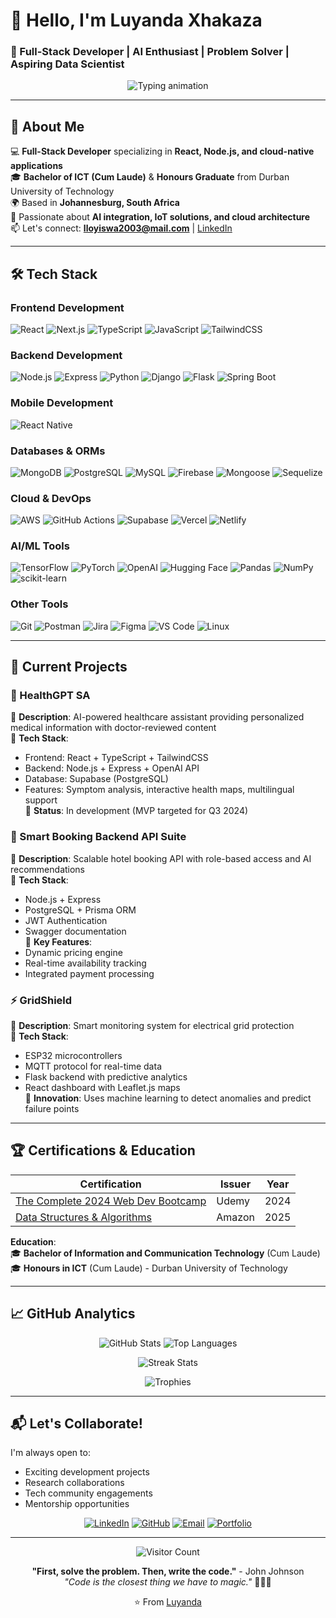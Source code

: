 # 👋 Hello, I'm Luyanda Xhakaza  
### 🚀 Full-Stack Developer | AI Enthusiast | Problem Solver  | Aspiring Data Scientist

<div align="center">  
  <img src="https://readme-typing-svg.demolab.com?font=Fira+Code&pause=1000&color=72A1DE&width=435&lines=Building+scalable+web+and+AI+solutions;Crafting+intuitive+user+experiences;Turning+ideas+into+functional+reality" alt="Typing animation" />  
</div>  

---

## 🌟 About Me  

💻 **Full-Stack Developer** specializing in **React, Node.js, and cloud-native applications**  
🎓 **Bachelor of ICT (Cum Laude)** & **Honours Graduate** from Durban University of Technology  
🌍 Based in **Johannesburg, South Africa**  
🧠 Passionate about **AI integration, IoT solutions, and cloud architecture**  
📫 Let's connect: **lloyiswa2003@mail.com** | [LinkedIn](https://www.linkedin.com/in/luyanda-xhakaza-0505b4255)  

---

## 🛠 Tech Stack  

### **Frontend Development**  
![React](https://img.shields.io/badge/React-20232A?style=for-the-badge&logo=react&logoColor=61DAFB)
![Next.js](https://img.shields.io/badge/Next.js-000000?style=for-the-badge&logo=next.js&logoColor=white)
![TypeScript](https://img.shields.io/badge/TypeScript-3178C6?style=for-the-badge&logo=typescript&logoColor=white)
![JavaScript](https://img.shields.io/badge/JavaScript-F7DF1E?style=for-the-badge&logo=javascript&logoColor=black)
![TailwindCSS](https://img.shields.io/badge/Tailwind_CSS-38B2AC?style=for-the-badge&logo=tailwind-css&logoColor=white)

### **Backend Development**  
![Node.js](https://img.shields.io/badge/Node.js-339933?style=for-the-badge&logo=node.js&logoColor=white)
![Express](https://img.shields.io/badge/Express.js-000000?style=for-the-badge&logo=express&logoColor=white)
![Python](https://img.shields.io/badge/Python-3776AB?style=for-the-badge&logo=python&logoColor=white)
![Django](https://img.shields.io/badge/Django-092E20?style=for-the-badge&logo=django&logoColor=white)
![Flask](https://img.shields.io/badge/Flask-000000?style=for-the-badge&logo=flask&logoColor=white)
![Spring Boot](https://img.shields.io/badge/Spring_Boot-6DB33F?style=for-the-badge&logo=spring-boot&logoColor=white)

### **Mobile Development**
![React Native](https://img.shields.io/badge/React_Native-20232A?style=for-the-badge&logo=react&logoColor=61DAFB)

### **Databases & ORMs**  
![MongoDB](https://img.shields.io/badge/MongoDB-47A248?style=for-the-badge&logo=mongodb&logoColor=white)
![PostgreSQL](https://img.shields.io/badge/PostgreSQL-4169E1?style=for-the-badge&logo=postgresql&logoColor=white)
![MySQL](https://img.shields.io/badge/MySQL-4479A1?style=for-the-badge&logo=mysql&logoColor=white)
![Firebase](https://img.shields.io/badge/Firebase-FFCA28?style=for-the-badge&logo=firebase&logoColor=black)
![Mongoose](https://img.shields.io/badge/Mongoose-880000?style=for-the-badge&logo=mongoose&logoColor=white)
![Sequelize](https://img.shields.io/badge/Sequelize-52B0E7?style=for-the-badge&logo=sequelize&logoColor=white)

### **Cloud & DevOps**  
![AWS](https://img.shields.io/badge/AWS-232F3E?style=for-the-badge&logo=amazon-aws&logoColor=white)
![GitHub Actions](https://img.shields.io/badge/GitHub_Actions-2088FF?style=for-the-badge&logo=github-actions&logoColor=white)
![Supabase](https://img.shields.io/badge/Supabase-3ECF8E?style=for-the-badge&logo=supabase&logoColor=white)
![Vercel](https://img.shields.io/badge/Vercel-000000?style=for-the-badge&logo=vercel&logoColor=white)
![Netlify](https://img.shields.io/badge/Netlify-00C7B7?style=for-the-badge&logo=netlify&logoColor=white)

### **AI/ML Tools**  
![TensorFlow](https://img.shields.io/badge/TensorFlow-FF6F00?style=for-the-badge&logo=tensorflow&logoColor=white)
![PyTorch](https://img.shields.io/badge/PyTorch-EE4C2C?style=for-the-badge&logo=pytorch&logoColor=white)
![OpenAI](https://img.shields.io/badge/OpenAI-412991?style=for-the-badge&logo=openai&logoColor=white)
![Hugging Face](https://img.shields.io/badge/Hugging_Face-FFD21E?style=for-the-badge&logo=huggingface&logoColor=black)
![Pandas](https://img.shields.io/badge/Pandas-150458?style=for-the-badge&logo=pandas&logoColor=white)
![NumPy](https://img.shields.io/badge/NumPy-013243?style=for-the-badge&logo=numpy&logoColor=white)
![scikit-learn](https://img.shields.io/badge/scikit_learn-F7931E?style=for-the-badge&logo=scikit-learn&logoColor=white)

### **Other Tools**  
![Git](https://img.shields.io/badge/Git-F05032?style=for-the-badge&logo=git&logoColor=white)
![Postman](https://img.shields.io/badge/Postman-FF6C37?style=for-the-badge&logo=postman&logoColor=white)
![Jira](https://img.shields.io/badge/Jira-0052CC?style=for-the-badge&logo=jira&logoColor=white)
![Figma](https://img.shields.io/badge/Figma-F24E1E?style=for-the-badge&logo=figma&logoColor=white)
![VS Code](https://img.shields.io/badge/VS_Code-007ACC?style=for-the-badge&logo=visual-studio-code&logoColor=white)
![Linux](https://img.shields.io/badge/Linux-FCC624?style=for-the-badge&logo=linux&logoColor=black)

---

## 🚧 Current Projects  

### 🔬 HealthGPT SA 
🔹 **Description**: AI-powered healthcare assistant providing personalized medical information with doctor-reviewed content  
🔹 **Tech Stack**:  
   - Frontend: React + TypeScript + TailwindCSS  
   - Backend: Node.js + Express + OpenAI API  
   - Database: Supabase (PostgreSQL)  
   - Features: Symptom analysis, interactive health maps, multilingual support  
🔹 **Status**: In development (MVP targeted for Q3 2024)  

### 🏨 Smart Booking Backend API Suite  
🔹 **Description**: Scalable hotel booking API with role-based access and AI recommendations  
🔹 **Tech Stack**:  
   - Node.js + Express  
   - PostgreSQL + Prisma ORM  
   - JWT Authentication  
   - Swagger documentation  
🔹 **Key Features**:  
   - Dynamic pricing engine  
   - Real-time availability tracking  
   - Integrated payment processing  

### ⚡ GridShield  
🔹 **Description**: Smart monitoring system for electrical grid protection  
🔹 **Tech Stack**:  
   - ESP32 microcontrollers  
   - MQTT protocol for real-time data  
   - Flask backend with predictive analytics  
   - React dashboard with Leaflet.js maps  
🔹 **Innovation**: Uses machine learning to detect anomalies and predict failure points  

---

## 🏆 Certifications & Education  

| Certification | Issuer | Year |
|--------------|--------|------|
| [The Complete 2024 Web Dev Bootcamp](https://ude.my/UC-3e3158ff-5e22-4208-9a6e-b04c363c1a42) | Udemy | 2024 |
| [Data Structures & Algorithms](https://coursera.org/verify/T89XVJMQI8WD) | Amazon | 2025 |

**Education**:  
🎓 **Bachelor of Information and Communication Technology** (Cum Laude)  
🎓 **Honours in ICT** (Cum Laude) - Durban University of Technology  

---

## 📈 GitHub Analytics  

<div align="center">
  
  ![GitHub Stats](https://github-readme-stats.vercel.app/api?username=luyandaaaa&show_icons=true&theme=radical&hide_border=true&include_all_commits=true)
  ![Top Languages](https://github-readme-stats.vercel.app/api/top-langs/?username=luyandaaaa&layout=compact&theme=radical&hide_border=true)
  
  ![Streak Stats](https://streak-stats.demolab.com/?user=luyandaaaa&theme=radical&hide_border=true)
  
  ![Trophies](https://github-profile-trophy.vercel.app/?username=luyandaaaa&theme=radical&no-frame=true&row=2&column=4)
  
</div>

---

## 📬 Let's Collaborate!  

I'm always open to:  
- Exciting development projects  
- Research collaborations  
- Tech community engagements  
- Mentorship opportunities  

<div align="center">

[![LinkedIn](https://img.shields.io/badge/LinkedIn-0077B5?style=for-the-badge&logo=linkedin&logoColor=white)](https://www.linkedin.com/in/luyanda-xhakaza-0505b4255)
[![GitHub](https://img.shields.io/badge/GitHub-100000?style=for-the-badge&logo=github&logoColor=white)](https://github.com/luyandaaaa)
[![Email](https://img.shields.io/badge/Gmail-D14836?style=for-the-badge&logo=gmail&logoColor=white)](mailto:lloyiswa2003@mail.com)
[![Portfolio](https://img.shields.io/badge/Portfolio-%23000000.svg?style=for-the-badge&logo=firefox&logoColor=#FF7139)](https://luyandaaaa.github.io/Personal_Portfolio/public/)

</div>

---

<div align="center">
  
  ![Visitor Count](https://komarev.com/ghpvc/?username=luyandaaaa&color=blueviolet&style=flat-square)
  
  **"First, solve the problem. Then, write the code."** - John Johnson  
   _"Code is the closest thing we have to magic."_ 🧙‍♂️✨
  
  ⭐️ From [Luyanda](https://github.com/luyandaaaa)
  
</div>
